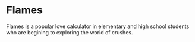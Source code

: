 Flames
======

Flames is a popular love calculator in elementary and high school students who are begining to exploring the world of crushes.
